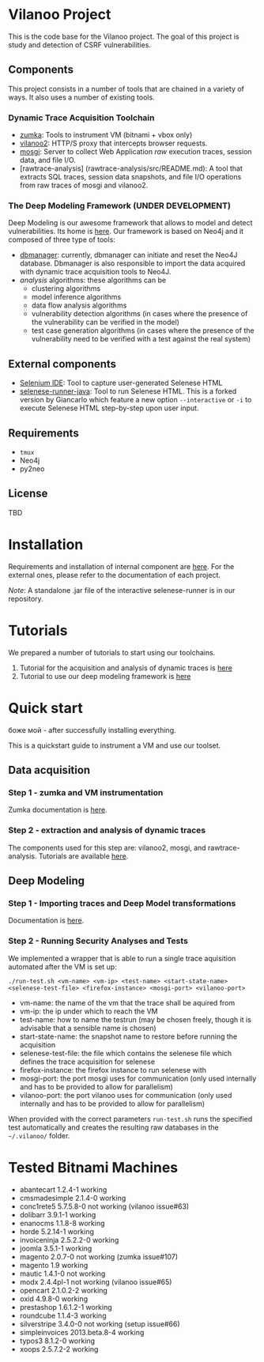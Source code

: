 # Vilanoo Project

This is the code base for the Vilanoo project. The goal of this project is study and detection of CSRF vulnerabilities.

## Components

This project consists in a number of tools that are chained in a variety of ways. It also uses a number of existing tools.

### Dynamic Trace Acquisition Toolchain

 * [zumka](zumka/README.md): Tools to instrument VM (bitnami + vbox only)
 * [vilanoo2](vilanoo2/src/README.md): HTTP/S proxy that intercepts browser requests.
 * [mosgi](mosgi/src/README.md): Server to collect Web Application *raw* execution traces, session data, and file I/O.
 * [rawtrace-analysis] (rawtrace-analysis/src/README.md): A tool that extracts SQL traces, session data snapshots, and file I/O operations from raw traces of mosgi and vilanoo2.



 
### The Deep Modeling Framework  (UNDER DEVELOPMENT)

Deep Modeling is our awesome framework that allows to model and detect vulnerabilities. Its home is [here](deep-modeling/README.md). Our framework is based on Neo4j and it composed of three type of tools:

 * [dbmanager](deep-modeling/dbmanager.py): currently, dbmanager can initiate and reset the Neo4J database. Dbmanager is also responsible to import the data acquired with dynamic trace acquisition tools to Neo4J.
 * *analysis* algorithms: these algorithms can be
   * clustering algorithms
   * model inference algorithms
   * data flow analysis algorithms
   * vulnerability detection algorithms (in cases where the presence of the vulnerability can be verified in the model)
   * test case generation algorithms (in cases where the presence of the vulnerability need to be verified with a test against the real system)


## External components
 
 * [Selenium IDE](http://www.seleniumhq.org/download/): Tool to capture 
 user-generated Selenese HTML
 * [selenese-runner-java](https://github.com/tgianko/selenese-runner-java/tree/newfeat/interactive): 
 Tool to run Selenese HTML. This is a forked version by Giancarlo which feature
 a new option `--interactive` or `-i` to execute Selenese HTML step-by-step
 upon user input.

## Requirements

 * `tmux`
 * Neo4j
 * py2neo

## License
  TBD

# Installation

Requirements and installation of internal component are [here](INSTALL.md).
For the external ones, please refer to the documentation of each project.

*Note*: A standalone .jar file of the interactive selenese-runner is in our 
repository.

# Tutorials

We prepared a number of tutorials to start using our toolchains. 

 1. Tutorial for the acquisition and analysis of dynamic traces is [here](docs/TRACE_ACQUISITION.md)
 2. Tutorial to use our deep modeling framework is [here](docs/DEEP_MODELING.md)

# Quick start

боже мой - after successfully installing everything.

This is a quickstart guide to instrument a VM and use our toolset. 

## Data acquisition

### Step 1 - zumka and VM instrumentation

Zumka documentation is [here](zumka/README.md).

### Step 2 - extraction and analysis of dynamic traces

The components used for this step are: vilanoo2, mosgi, and rawtrace-analysis. Tutorials are available [here](docs/TRACE_ACQUISITION.md).

## Deep Modeling

### Step 1 - Importing traces and Deep Model transformations

Documentation is [here](deep-modeling/README.md).

### Step 2 - Running Security Analyses and Tests 

We implemented a wrapper that is able to run a single trace aquisition automated after the VM is set up: 

`./run-test.sh <vm-name> <vm-ip> <test-name> <start-state-name> <selenese-test-file> <firefox-instance> <mosgi-port> <vilanoo-port>`

 * vm-name: the name of the vm that the trace shall be aquired from
 * vm-ip: the ip under which to reach the VM
 * test-name: how to name the testrun (may be chosen freely, though it is advisable that a sensible name is chosen)
 * start-state-name: the snapshot name to restore before running the acquisition
 * selenese-test-file: the file which contains the selenese file which defines the trace acquisition for selenese
 * firefox-instance: the firefox instance to run selenese with
 * mosgi-port: the port mosgi uses for communication (only used internally and has to be provided to allow for parallelism)
 * vilanoo-port: the port vilanoo uses for communication (only used internally and has to be provided to allow for parallelism)

When provided with the correct parameters `run-test.sh` runs the specified test automatically and creates the resulting raw databases
in the `~/.vilanoo/` folder.

# Tested Bitnami Machines

* abantecart         1.2.4-1    working
* cmsmadesimple      2.1.4-0    working
* conc1rete5         5.7.5.8-0  not working (vilanoo issue#63)
* dolibarr       3.9.1-1    working
* enanocms       1.1.8-8    working
* horde          5.2.14-1   working
* invoiceninja       2.5.2.2-0  working
* joomla             3.5.1-1    working
* magento            2.0.7-0    not working (zumka issue#107)
* magento            1.9    working 
* mautic             1.4.1-0    not working
* modx           2.4.4pl-1  not working (vilanoo issue#65)
* opencart       2.1.0.2-2  working
* oxid           4.9.8-0    working
* prestashop         1.6.1.2-1  working
* roundcube      1.1.4-3    working
* silverstripe       3.4.0-0    not working (setup issue#66)
* simpleinvoices         2013.beta.8-4  working
* typos3             8.1.2-0    working
* xoops          2.5.7.2-2  working
